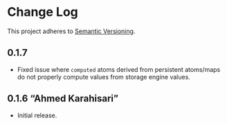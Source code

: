 # Change Log

This project adheres to [Semantic Versioning](http://semver.org/).

## 0.1.7

- Fixed issue where `computed` atoms derived from persistent atoms/maps do not properly compute values from storage engine values.

## 0.1.6 “Ahmed Karahisari”

- Initial release.
